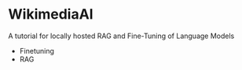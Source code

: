 # WikimediaAI
A tutorial for locally hosted RAG and Fine-Tuning of Language Models

- Finetuning
- RAG
